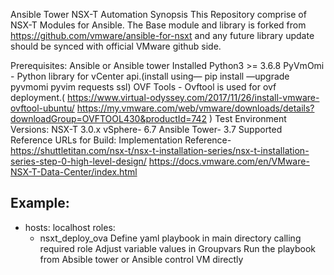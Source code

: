 Ansible Tower NSX-T Automation
Synopsis
This Repository comprise of NSX-T Modules for Ansible. The Base module and library is forked from https://github.com/vmware/ansible-for-nsxt and any future library update should be synced with official VMware github side.

Prerequisites:
Ansible or Ansible tower Installed
Python3 >= 3.6.8
PyVmOmi - Python library for vCenter api.(install using— pip install —upgrade pyvmomi pyvim requests ssl)
OVF Tools - Ovftool is used for ovf deployment.(
https://www.virtual-odyssey.com/2017/11/26/install-vmware-ovftool-ubuntu/
https://my.vmware.com/web/vmware/downloads/details?downloadGroup=OVFTOOL430&productId=742 )
Test Environment Versions:
NSX-T 3.0.x
vSphere- 6.7
Ansible Tower- 3.7
Supported Reference URLs for Build:
Implementation Reference-
https://shuttletitan.com/nsx-t/nsx-t-installation-series/nsx-t-installation-series-step-0-high-level-design/
https://docs.vmware.com/en/VMware-NSX-T-Data-Center/index.html

Example:
---
- hosts: localhost
  roles:
    - nsxt_deploy_ova
Define yaml playbook in main directory calling required role
Adjust variable values in Groupvars
Run the playbook from Absible tower or Ansible control VM directly
